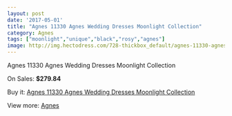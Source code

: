 ```yaml
---
layout: post
date: '2017-05-01'
title: "Agnes 11330 Agnes Wedding Dresses Moonlight Collection"
category: Agnes
tags: ["moonlight","unique","black","rosy","agnes"]
image: http://img.hectodress.com/728-thickbox_default/agnes-11330-agnes-wedding-dresses-moonlight-collection.jpg
---
```

Agnes 11330 Agnes Wedding Dresses Moonlight Collection

On Sales: **$279.84**
<a href="https://www.hectodress.com/agnes/484-agnes-11330-agnes-wedding-dresses-moonlight-collection.html"><amp-img layout="responsive" width="600" height="600" src="//img.hectodress.com/728-thickbox_default/agnes-11330-agnes-wedding-dresses-moonlight-collection.jpg" alt="Agnes 11330 Agnes Wedding Dresses Moonlight Collection 0" /></a>
<a href="https://www.hectodress.com/agnes/484-agnes-11330-agnes-wedding-dresses-moonlight-collection.html"><amp-img layout="responsive" width="600" height="600" src="//img.hectodress.com/729-thickbox_default/agnes-11330-agnes-wedding-dresses-moonlight-collection.jpg" alt="Agnes 11330 Agnes Wedding Dresses Moonlight Collection 1" /></a>

Buy it: [Agnes 11330 Agnes Wedding Dresses Moonlight Collection](https://www.hectodress.com/agnes/484-agnes-11330-agnes-wedding-dresses-moonlight-collection.html "Agnes 11330 Agnes Wedding Dresses Moonlight Collection")

View more: [Agnes](https://www.hectodress.com/6-agnes "Agnes")